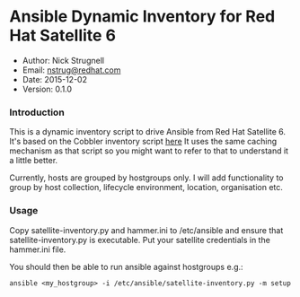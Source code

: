 Ansible Dynamic Inventory for Red Hat Satellite 6
=================================================
* Author: Nick Strugnell
* Email: nstrug@redhat.com
* Date: 2015-12-02
* Version: 0.1.0

### Introduction
This is a dynamic inventory script to drive Ansible from Red Hat Satellite 6. It's based on the Cobbler inventory script [here](https://github.com/ansible/ansible/blob/devel/contrib/inventory/cobbler.py)
It uses the same caching mechanism as that script so you might want to refer to that to understand it a little better.

Currently, hosts are grouped by hostgroups only. I will add functionality to group by host collection, lifecycle environment, location, organisation etc.

### Usage
Copy satellite-inventory.py and hammer.ini to /etc/ansible and ensure that satellite-inventory.py is executable.
Put your satellite credentials in the hammer.ini file.

You should then be able to run ansible against hostgroups e.g.:

    ansible <my_hostgroup> -i /etc/ansible/satellite-inventory.py -m setup


